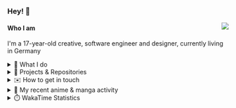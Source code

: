 ### Hey! 👋

[<img src="https://lanyard-profile-readme.vercel.app/api/228965621478588416" align="right">](https://discord.com/users/228965621478588416)

#### Who I am

I'm a 17-year-old creative, software engineer and designer, currently living in Germany

<details>
  <summary>💼 What I do</summary>

I currently am working on starting a publishing and management company for creatives.
I also am creative lead, community manager, and web developer at the Minecraft Server [Xenyria](https://xenyria.net) and the team behind it, [Pixelground Labs](https://pixelgroundlabs.com).
</details>

<details>
  <summary>📁 Projects & Repositories</summary>

<table>
    <thead>
        <tr>
            <th colspan=2>Svelte Libraries</th>
        </tr>
    </thead>
    <tbody>
        <tr>
            <td><a href="https://github.com/pixelgroundlabs/svelte-skinview3d">pixelgroundlabs/svelte-skinview3d</a></td>
            <td>A svelte component for rendering Minecraft SKins in 3D based on <a href="https://github.com/bs-community/skinview3d">skinview3d</a></td>
        </tr>
    </tbody>
    <thead>
        <tr>
            <th colspan=2>Minecraft Mods</th>
        </tr>
    </thead>
    <tbody>
        <tr>
            <td><a href="https://github.com/XenyriaNET/xeem">Xenyria Experience Enhancement Mod</a></td>
            <td>A client-side Minecraft Mod aiming to improve the experience on the Xenyria Minecraft Server</td>
        </tr>
    </tbody>
    <thead>
        <tr>
            <th colspan=2>Old Stuff</th>
        </tr>
    </thead>
    <tbody>
        <tr>
            <td><a href="https://github.com/OfficialCRUGG/lwstatus">lwstatus</a></td>
            <td>Lightweight webserver exposing various system metrics as a JSON endpoint and frontend</td>
        </tr>
        <tr>
            <td><a href="https://github.com/OfficialCRUGG/cfddns">cfddns / cloudflare-dyndns</a></td>
            <td>Simple application to run in the background that regularly checks for IP address changes and updates specific Cloudflare DNS Records accordingly. <s><i>Not sure how this still works...</i></s></td>
        </tr>
    </tbody>
</table>

</details>

<details>
  <summary>✉️ How to get in touch</summary>
  
> Sorted by how quickly you can expect a reply
- [Hit me up on Discord](https://discord.com/users/228965621478588416)
- [Hit me up on Twitter](https://twitter.com/cruggdev)
- [Send me a mail](mailto:me@crg.sh)
</details>


<details>
  <summary>🌸 My recent anime & manga activity</summary>
  
<!-- ANILIST_ACTIVITY:start -->

-   📺 Watched episode 4 - 5 of [Horimiya: The Missing Pieces](https://anilist.co/anime/163132) (17:53, 28 December 2023)
-   📺 Rewatched episode 17 of [Toradora!](https://anilist.co/anime/4224) (03:26, 28 December 2023)
-   📺 Plans to watch [The Girl Who Leapt Through Time](https://anilist.co/anime/2236) (20:37, 27 December 2023)
-   📺 Watched episode 2 - 3 of [Horimiya: The Missing Pieces](https://anilist.co/anime/163132) (17:24, 27 December 2023)
-   📺 Rewatched episode 16 of [Toradora!](https://anilist.co/anime/4224) (03:01, 27 December 2023)

<!-- ANILIST_ACTIVITY:end -->
</details>

<details>
  <summary>⏱️ WakaTime Statistics</summary>

<!--START_SECTION:waka-->

```txt
From: 19 December 2023 - To: 26 December 2023

Svelte       21 hrs 36 mins  ███████████████░░░░░░░░░░   59.84 %
TypeScript   5 hrs 47 mins   ████░░░░░░░░░░░░░░░░░░░░░   16.04 %
HTML         3 hrs 51 mins   ██▓░░░░░░░░░░░░░░░░░░░░░░   10.69 %
Prisma       1 hr 30 mins    █░░░░░░░░░░░░░░░░░░░░░░░░   04.19 %
JavaScript   1 hr 12 mins    ▓░░░░░░░░░░░░░░░░░░░░░░░░   03.33 %
```

<!--END_SECTION:waka-->
</details>

